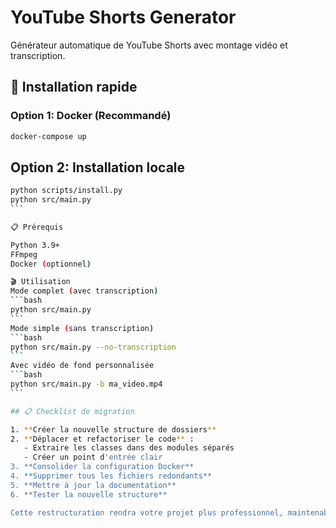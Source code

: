 # YouTube Shorts Generator

Générateur automatique de YouTube Shorts avec montage vidéo et transcription.

## 🚀 Installation rapide

### Option 1: Docker (Recommandé)
```bash
docker-compose up
```

## Option 2: Installation locale
````bash
python scripts/install.py
python src/main.py
```

📋 Prérequis

Python 3.9+
FFmpeg
Docker (optionnel)

🎬 Utilisation
Mode complet (avec transcription)
```bash
python src/main.py
```
Mode simple (sans transcription)
```bash
python src/main.py --no-transcription
```
Avec vidéo de fond personnalisée
```bash
python src/main.py -b ma_video.mp4
```

## 📋 Checklist de migration

1. **Créer la nouvelle structure de dossiers**
2. **Déplacer et refactoriser le code** :
   - Extraire les classes dans des modules séparés
   - Créer un point d'entrée clair
3. **Consolider la configuration Docker**
4. **Supprimer tous les fichiers redondants**
5. **Mettre à jour la documentation**
6. **Tester la nouvelle structure**

Cette restructuration rendra votre projet plus professionnel, maintenable et facile à utiliser. Voulez-vous que je vous aide à créer certains de ces fichiers ?
